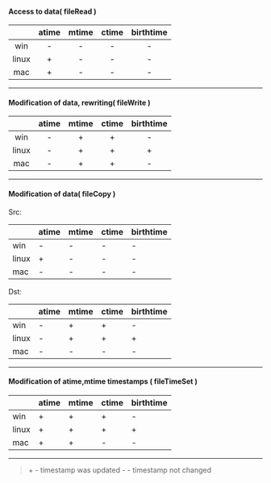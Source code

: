 #### Access to data( fileRead )

|   |atime|mtime| ctime  | birthtime  |
|:---:|:---:|:---:|:---:|:---:|
| win  | -  | -  | -  | - |
| linux| +  | -  | -  | -  |
|  mac | +  |  - |  - |  - |

<!-- Linux - no delay/1s - same atime, but updated, needs additional check -->
<!-- Mac - updates atime only in case with 1s delay, needs additional check  -->

<!-- <p></p>
<details><summary>Test results Windows</summary>
<p>

```
```

</p>
</details> -->

-----


#### Modification of data, rewriting( fileWrite )

|   |atime|mtime| ctime  | birthtime  |
|:---:|:---:|:---:|:---:|:---:|
| win  | -  | + |  + | - |
| linux| -  | +  | +  | +  |
|  mac | -  |  + |  + |  - |

<!-- Linux - no delay - no changes, needs additional check -->
<!-- Linux - 10ms delay - updates mtime,ctime,birthtime -->
<!-- Mac - creating the file with 10ms delay - first file has same timestamps as second, needs check -->

-----

#### Modification of data( fileCopy )

Src:

|   |atime|mtime| ctime  | birthtime  |
|---|---|---|---|---|
| win  | -  | -  | -  |  - |
| linux| +  | -  | -  |  - |
|  mac | -  |  - | -  |  - |

<!-- Win - no delay - no changes for src -->

Dst:

|   |atime|mtime| ctime  | birthtime  |
|---|---|---|---|---|
| win  | -  |  +  | + |  - |
| linux|  - |  + |  + | +  |
|  mac |  - |  - |  - |  - |

<!-- Mac - no delay - no changes for src/dst, needs check -->

-----

#### Modification of atime,mtime timestamps ( fileTimeSet )

|   |atime|mtime| ctime  | birthtime  |
|---|---|---|---|---|
| win  |  + |  + | +  | - |
| linux| +  |  + |  +|  + |
|  mac |  + |  + |  - |  - |

<!-- Linux - small diff between passed value and value from stats -->
<!-- Linux - updates ctime/birthtime in case with 1sec delay -->
<!-- Mac - small delays do nothing, changes are applied in case of 1sec delay -->

-----

> \+ - timestamp was updated
> \- - timestamp not changed